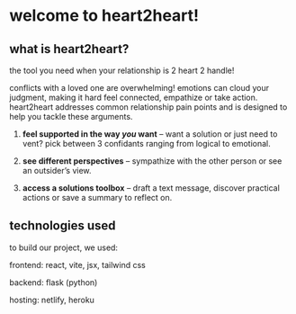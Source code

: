 # welcome to heart2heart!

## what is heart2heart?

the tool you need when your relationship is 2 heart 2 handle!

conflicts with a loved one are overwhelming! emotions can cloud your judgment, making it hard feel connected, empathize or take action. heart2heart addresses common relationship pain points and is designed to help you tackle these arguments.

1. **feel supported in the way *you* want** – want a solution or just need to vent? pick between 3 confidants ranging from logical to emotional.

2. **see different perspectives** – sympathize with the other person or see an outsider’s view. 

3. **access a solutions toolbox** – draft a text message, discover practical actions or save a summary to reflect on.

## technologies used

to build our project, we used:

frontend: react, vite, jsx, tailwind css

backend: flask (python)

hosting: netlify, heroku


